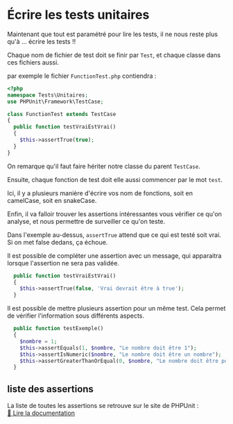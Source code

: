 # Écrire les tests unitaires

Maintenant que tout est paramétré pour lire les tests, il ne nous reste plus qu'à ... écrire les tests !!

Chaque nom de fichier de test doit se finir par `Test`, et chaque classe dans ces fichiers aussi.

par exemple le fichier `FunctionTest.php` contiendra :

```php
<?php
namespace Tests\Unitaires;
use PHPUnit\Framework\TestCase;

class FunctionTest extends TestCase
{
  public function testVraiEstVrai()
  {
    $this->assertTrue(true);
  }
}
```

On remarque qu'il faut faire hériter notre classe du parent `TestCase`.

Ensuite, chaque fonction de test doit elle aussi commencer par le mot `test`. 

Ici, il y a plusieurs manière d'écrire vos nom de fonctions, soit en camelCase, soit en snakeCase.

Enfin, il va falloir trouver les assertions intéressantes vous vérifier ce qu'on analyse, et nous permettre de surveiller ce qu'on teste.

Dans l'exemple au-dessus, `assertTrue` attend que ce qui est testé soit vrai. Si on met false dedans, ça échoue.

Il est possible de compléter une assertion avec un message, qui apparaitra lorsque l'assertion ne sera pas validée.

```php
  public function testVraiEstVrai()
  {
    $this->assertTrue(false, 'Vrai devrait être à true');
  }
```

Il est possible de mettre plusieurs assertion pour un même test. Cela permet de vérifier l'information sous différents aspects.

```php
  public function testExemple()
  {
    $nombre = 1;
    $this->assertEquals(1, $nombre, "Le nombre doit être 1");
    $this->assertIsNumeric($nombre, "Le nombre doit être un nombre");
    $this->assertGreaterThanOrEqual(0, $nombre, "Le nombre doit être positif");
  }
```
## liste des assertions
La liste de toutes les assertions se retrouve sur le site de PHPUnit :  
[📜 Lire la documentation](https://docs.phpunit.de/en/11.3/assertions.html)